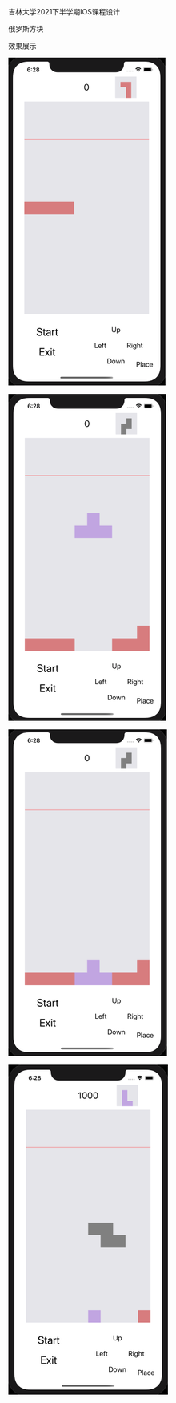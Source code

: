 吉林大学2021下半学期IOS课程设计

俄罗斯方块

效果展示

![image](https://github.com/WEN3141/TetrisWorld/blob/master/image/1.png)

![image](https://github.com/WEN3141/TetrisWorld/blob/master/image/2.png)

![image](https://github.com/WEN3141/TetrisWorld/blob/master/image/3.png)

![image](https://github.com/WEN3141/TetrisWorld/blob/master/image/4.png)

